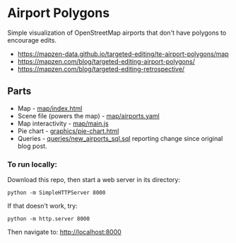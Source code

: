 # Airport Polygons
Simple visualization of OpenStreetMap airports that don't have polygons to encourage edits.

* https://mapzen-data.github.io/targeted-editing/te-airport-polygons/map
* https://mapzen.com/blog/targeted-editing-airport-polygons/
* https://mapzen.com/blog/targeted-editing-retrospective/

## Parts

* Map - [map/index.html](map/index.html)
* Scene file (powers the map) - [map/airports.yaml](map/airports.yaml)
* Map interactivity - [map/main.js](map/main.js)
* Pie chart - [graphics/pie-chart.html](graphics/pie-chart.html)
* Queries - [queries/new_airports_sql.sql](https://github.com/mapzen-data/targeted-editing/blob/gh-pages/queries/new_airports_sql.sql) reporting change since original blog post.

### To run locally:

Download this repo, then start a web server in its directory:

    python -m SimpleHTTPServer 8000
    
If that doesn't work, try:

    python -m http.server 8000
    
Then navigate to: [http://localhost:8000](http://localhost:8000)

